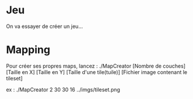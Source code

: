 # Jeu

On va essayer de créer un jeu...

# Mapping

Pour créer ses propres maps, lancez :
./MapCreator [Nombre de couches] [Taille en X] [Taille en Y] [Taille d'une tile(tuile)] [Fichier image contenant le tileset]

ex : 
./MapCreator 2 30 30 16 ../imgs/tileset.png
